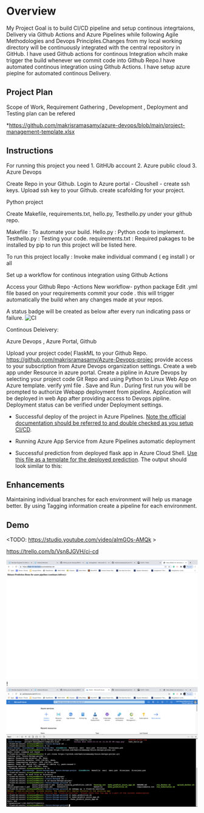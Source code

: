 # Overview

My Project Goal is to build  CI/CD pipeline and setup continous integrtaions, Delivery via Github Actions and Azure Pipelines while following Agile Methodologies and Devops Principles.Changes from my local working directory will be continuously integrated with the central repository in GitHub. I have used Github actions for continous Integration whcih make trigger the build whenever we commit code into Github Repo.I have automated continous integration using Github Actions.
I have setup azure pieplne for automated continous Delivery.

## Project Plan

Scope of Work, Requirement Gathering , Development , Deployment and Testing plan can be refered 

*https://github.com/makrisramasamy/azure-devops/blob/main/project-management-template.xlsx

## Instructions

For running this project you need 1. GitHUb account 2. Azure public cloud 3. Azure Devops 

Create Repo in your Github.
Login to Azure portal - Cloushell - create ssh keys.
Upload ssh key to your Github.
create scafolding for your project.


Python project

Create Makefile, requirements.txt, hello.py, Testhello.py under your github repo.

Makefile : To automate your build.
Hello.py : Python code to implement.
Testhello.py : Testing your code.
requirements.txt : Required pakages to be installed by pip to run this project will be listed here.

To run this project locally :  Invoke make individual command ( eg install ) or all 

Set up a workflow for continous integration using Github Actions

Access your Github Repo -Actions
New workflow- python package
Edit .yml file based on your requirements
commit your code . this will trigger automatically the build when any changes made at your repos.
 
 A status badge will be created as below after every run indicating pass or failure.
![CI](https://github.com/makrisramasamy/azure-devops/workflows/CI/badge.svg)

Continous Deleivery:

Azure Devops , Azure Portal, Github

Upload your project code( FlaskML  to your Github Repo.
https://github.com/makrisramasamy/Azure-Devops-projec
provide access to your subscription from Azure Devops organization settings.
Create a web app under Resource in azure portal.
Create a pipline in Azure Devops by selecting your project code Git Repo and using Python to Linux Web App on Azure template.
verify yml file . Save and Run . 
During first run you will be prompted to authorize Webapp deployment from pipeline.
Application will be deployed in web App after providing access to Devops pipline.
Deployment status can be verified under Deployment settings.



* Successful deploy of the project in Azure Pipelines.  [Note the official documentation should be referred to and double checked as you setup CI/CD](https://docs.microsoft.com/en-us/azure/devops/pipelines/ecosystems/python-webapp?view=azure-devops).


* Running Azure App Service from Azure Pipelines automatic deployment

* Successful prediction from deployed flask app in Azure Cloud Shell.  [Use this file as a template for the deployed prediction](https://github.com/udacity/nd082-Azure-Cloud-DevOps-Starter-Code/blob/master/C2-AgileDevelopmentwithAzure/project/starter_files/flask-sklearn/make_predict_azure_app.sh).
The output should look similar to this:


## Enhancements

Maintaining individual branches for each environment will help us manage better.
By using Tagging information create a pipeline for each environment.

## Demo 

<TODO: https://studio.youtube.com/video/aImGOs-AMQk >

https://trello.com/b/Vsn8JGVH/ci-cd


![Screenshot](https://github.com/makrisramasamy/azure-devops/blob/main/AzureAppservices.png)
!![Screenshot](https://github.com/makrisramasamy/azure-devops/blob/main/Azure_prediction.png)

